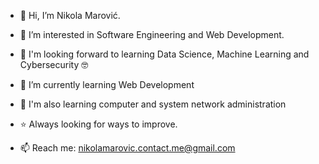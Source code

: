 - 👋 Hi, I’m Nikola Marović.
- 👀 I’m interested in Software Engineering and Web Development.
- 👀 I'm looking forward to learning  Data Science, Machine Learning and Cybersecurity 🤓
- 🌱 I’m currently learning Web Development
- 🌱 I'm also learning computer and system network administration
- ⭐ Always looking for ways to improve. 

- 📫 Reach me: nikolamarovic.contact.me@gmail.com

<!---
marovichn/marovichn is a ✨ special ✨ repository because its `README.md` (this file) appears on your GitHub profile.
You can click the Preview link to take a look at your changes.
--->
